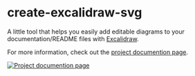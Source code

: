 # create-excalidraw-svg

A little tool that helps you easily add editable diagrams to your documentation/README files with [Excalidraw](https://excalidraw.com/).

For more information, check out the [project documention page](https://docs.dt.in.th/create-excalidraw-svg/index.html).

[![Project documention page](https://ss.dt.in.th/api/screenshots/docs-create-excalidraw-svg__index.png)](https://docs.dt.in.th/create-excalidraw-svg/index.html)
